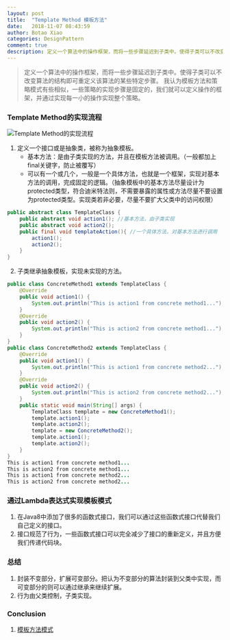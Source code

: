 ```yaml
---
layout: post
title:  "Template Method 模板方法"
date:   2018-11-07 08:43:59
author: Botao Xiao
categories: DesignPattern
comment: true
description: 定义一个算法中的操作框架，而将一些步骤延迟到子类中。使得子类可以不改变算法的结构即可重定义该算法的某些特定步骤。可以理解成接口方法的延伸。
---
```

> 定义一个算法中的操作框架，而将一些步骤延迟到子类中。使得子类可以不改变算法的结构即可重定义该算法的某些特定步骤。
> 我认为模板方法和策略模式有些相似，一些策略的实现步骤是固定的，我们就可以定义操作的框架，并通过实现每一小的操作实现整个策略。

### Template Method的实现流程
![Template Method的实现流程](https://i.imgur.com/x55JL55.png)

1. 定义一个接口或是抽象类，被称为抽象模板。
	* 基本方法：是由子类实现的方法，并且在模板方法被调用。（一般都加上final关键字，防止被覆写）
	* 可以有一个或几个，一般是一个具体方法，也就是一个框架，实现对基本方法的调用，完成固定的逻辑。（抽象模板中的基本方法尽量设计为protected类型，符合迪米特法则，不需要暴露的属性或方法尽量不要设置为protected类型。实现类若非必要，尽量不要扩大父类中的访问权限）
```Java
public abstract class TemplateClass {
	public abstract void action1();	//基本方法，由子类实现
	public abstract void action2();
	public final void templateAction(){	//一个具体方法，对基本方法进行调用
		action1();
		action2();
	}
}
```

2. 子类继承抽象模板，实现未实现的方法。
```Java
public class ConcreteMethod1 extends TemplateClass {
	@Override
	public void action1() {
		System.out.println("This is action1 from concrete method1...");
	}
	@Override
	public void action2() {
		System.out.println("This is action2 from concrete method1...");
	}
}
public class ConcreteMethod2 extends TemplateClass {
	@Override
	public void action1() {
		System.out.println("This is action1 from concrete method2...");
	}
	@Override
	public void action2() {
		System.out.println("This is action2 from concrete method2...");
	}
	public static void main(String[] args) {
		TemplateClass template = new ConcreteMethod1();
		template.action1();
		template.action2();
		template = new ConcreteMethod2();
		template.action1();
		template.action2();
	}
}
This is action1 from concrete method1...
This is action2 from concrete method1...
This is action1 from concrete method2...
This is action2 from concrete method2...
```

### 通过Lambda表达式实现模板模式
1. 在Java8中添加了很多的函数式接口，我们可以通过这些函数式接口代替我们自己定义的接口。
2. 接口规范了行为，一些函数式接口可以完全减少了接口的重新定义，并且方便我们传递代码块。

### 总结
1. 封装不变部分，扩展可变部分。把认为不变部分的算法封装到父类中实现，而可变部分的则可以通过继承来继续扩展。
2. 行为由父类控制，子类实现。

### Conclusion
1. [模板方法模式](http://www.cnblogs.com/zhanglei93/p/6021086.html)
